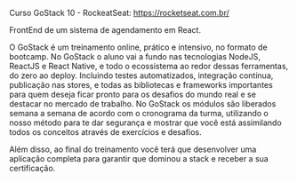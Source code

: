 Curso GoStack 10 - RockeatSeat: https://rocketseat.com.br/

FrontEnd de um sistema de agendamento em React.

O GoStack é um treinamento online, prático e intensivo, no formato de bootcamp. No GoStack o aluno vai a fundo nas tecnologias NodeJS, ReactJS e React Native, e todo o ecossistema ao redor dessas ferramentas, do zero ao deploy. Incluindo testes automatizados, integração contínua, publicação nas stores, e todas as bibliotecas e frameworks importantes para quem deseja ficar pronto para os desafios do mundo real e se destacar no mercado de trabalho. No GoStack os módulos são liberados semana a semana de acordo com o cronograma da turma, utilizando o nosso método para te dar segurança e mostrar que você está assimilando todos os conceitos através de exercícios e desafios. 

Além disso, ao final do treinamento você terá que desenvolver uma aplicação completa para garantir que dominou a stack e receber a sua certificação.


